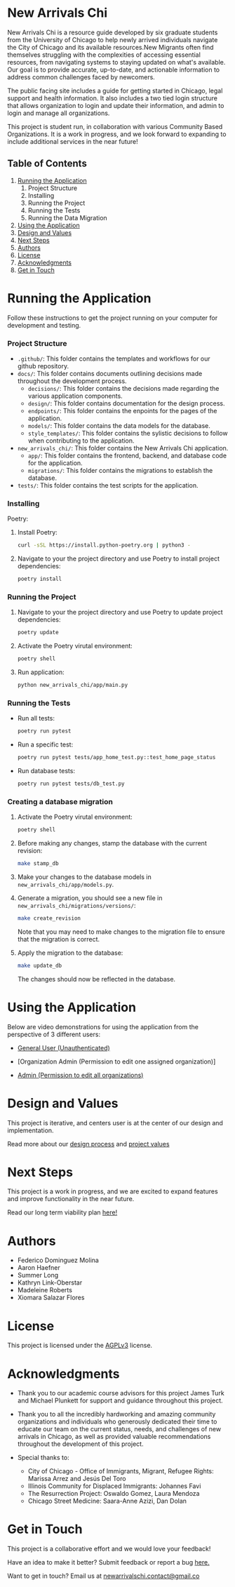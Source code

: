 # New Arrivals Chi

New Arrivals Chi is a resource guide developed by six graduate students from the University of Chicago to help newly arrived individuals navigate the City of Chicago and its available resources.New Migrants often find themselves struggling with the complexities of accessing essential resources, from navigating systems to staying updated on what's available. Our goal is to provide accurate, up-to-date, and actionable information to address common challenges faced by newcomers.

The public facing site includes a guide for getting started in Chicago, legal support and health information. It also includes a two tied login structure that allows organization to login and update their information, and admin to login and manage all organizations.

This project is student run, in collaboration with various Community Based Organizations. It is a work in progress, and we look forward to expanding to include additional services in the near future!

## Table of Contents

1.  [Running the Application](#running-the-application)
    1.  Project Structure
    2.  Installing
    3.  Running the Project
    4.  Running the Tests
    5.  Running the Data Migration
2.  [Using the Application](#using-the-application)
3.  [Design and Values](#design-and-values)
4.  [Next Steps](#next-steps)
5.  [Authors](#authors)
6.  [License](#license)
7.  [Acknowledgments](#acknowledgments)
8.  [Get in Touch](#get-in-touch)

# Running the Application

Follow these instructions to get the project running on your computer for development and testing.

### Project Structure 
*   `.github/`: This folder contains the templates and workflows for our github repository.
*   `docs/`: This folder contains documents outlining decisions made throughout the development process.
    * `decisions/`: This folder contains the decisions made regarding the various application components.
    * `design/`: This folder contains documentation for the design process.
    * `endpoints/`: This folder contains the enpoints for the pages of the application.
    * `models/`: This folder contains the data models for the database.
    * `style_templates/`: This folder contains the sylistic decisions to follow when contributing to the application.
*   `new_arrivals_chi/`: This folder contains the New Arrivals Chi application.
    * `app/`: This folder contains the frontend, backend, and database code for the application.
    * `migrations/`: This folder contains the migrations to establish the database.
*   `tests/`: This folder contains the test scripts for the application.

### Installing

Poetry:

1.  Install Poetry:
    ```bash
    curl -sSL https://install.python-poetry.org | python3 -
    ```

2.  Navigate to your the project directory and use Poetry to install project dependencies:
    ```bash
    poetry install
    ```


### Running the Project

1.  Navigate to your the project directory and use Poetry to update project dependencies:
    ```bash
    poetry update
    ```
    
3.  Activate the Poetry virutal environment:
    ```bash
    poetry shell
    ```

4.  Run application:
    ```bash
    python new_arrivals_chi/app/main.py
    ``` 

### Running the Tests

- Run all tests:
  ```bash
  poetry run pytest
  ```

- Run a specific test:
  ```bash
  poetry run pytest tests/app_home_test.py::test_home_page_status
  ```
  
- Run database tests:
  ```bash
  poetry run pytest tests/db_test.py
  ```

### Creating a database migration

1.  Activate the Poetry virutal environment:
    ```bash
    poetry shell
    ```

2. Before making any changes, stamp the database with the current revision:
    ```bash
    make stamp_db
    ```

3. Make your changes to the database models in `new_arrivals_chi/app/models.py`.

4. Generate a migration, you should see a new file in `new_arrivals_chi/migrations/versions/`:
    ```bash
    make create_revision
    ```

    Note that you may need to make changes to the migration file to ensure that the migration is correct.

5. Apply the migration to the database:
    ```bash
    make update_db
    ```

    The changes should now be reflected in the database.

# Using the Application

Below are video demonstrations for using the application from the perspective of 3 different users:

* [General User (Unauthenticated)](https://drive.google.com/file/d/1xjU0ppjwapJEmaTLxG063AfIdRWvKnnU/view?usp=drive_link)

* [Organization Admin (Permission to edit one assigned organization)]

* [Admin (Permission to edit all organizations)](https://drive.google.com/file/d/1rc3HrA5umMv5SV2YZT4-4uHFoCCjvNaM/view?usp=sharing)

# Design and Values

This project is iterative, and centers  user is at the center of our design and implementation. 

Read more about our [design process](docs/design/README.md) and [project values](docs/values.md)

# Next Steps

This project is a work in progress, and we are excited to expand features and improve functionality in the near future.

Read our long term viability plan [here!](https://docs.google.com/document/d/1LIFzdIvIZWDqFrw0-qLcs_inXNo-YlhcOD7V58IhpW8/edit?usp=sharing)

# Authors

*   Federico Dominguez Molina
*   Aaron Haefner
*   Summer Long
*   Kathryn Link-Oberstar
*   Madeleine Roberts
*   Xiomara Salazar Flores

# License

This project is licensed under the [AGPLv3](https://www.gnu.org/licenses/agpl-3.0.en.html) license.

# Acknowledgments

*   Thank you to our academic course advisors for this project James Turk and Michael Plunkett for support and guidance throughout this project.
*   Thank you to all the incredibly hardworking and amazing community organizations and individuals who generously dedicated their time to educate our team on the current status, needs, and challenges of new arrivals in Chicago, as well as provided valuable recommendations throughout the development of this project.
* Special thanks to:

    - City of Chicago - Office of Immigrants, Migrant, Refugee Rights: Marissa Arrez and Jesús Del Toro
    - Illinois Community for Displaced Immigrants: Johannes Favi
    - The Resurrection Project: Oswaldo Gomez, Laura Mendoza
    - Chicago Street Medicine: Saara-Anne Azizi, Dan Dolan

# Get in Touch

This project is a collaborative effort and we would love your feedback!

Have an idea to make it better? Submit feedback or report a bug [here.](https://forms.gle/T4gDc7fVu8GHCk2b6)

Want to get in touch? Email us at newarrivalschi.contact@gmail.co
